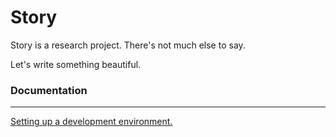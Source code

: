Story
==========

Story is a research project. There's not much else to say.

Let's write something beautiful.

### Documentation
---
[Setting up a development environment.](https://github.com/thegoldenmule/story/blob/master/doc/environment.md)